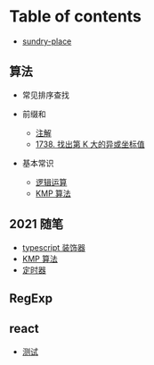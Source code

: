 # Table of contents

-   [sundry-place](README.md)

## 算法

-   常见排序查找

-   前缀和

    -   [注解](arithmetic/PrefixSum/note.md)
    -   [1738. 找出第 K 大的异或坐标值](arithmetic/PrefixSum/1738.md)

-   基本常识

    -   [逻辑运算](arithmetic/base/logical_operation.md)
    -   [KMP 算法](2021/kmp.md)

## 2021 随笔

-   [typescript 装饰器](2021/decorators.md)
-   [KMP 算法](2021/kmp.md)
-   [定时器](2021/Timers.md)

## RegExp

## react

-   [测试](react/untitled-1ceshi.md)
